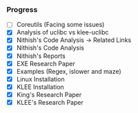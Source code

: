 ### Progress
- [ ] Coreutils  (Facing some issues)
- [x] Analysis of uclibc vs klee-uclibc
- [x] Nithish's Code Analysis -> Related Links
- [x] Nithish's Code Analysis
- [x] Nithish's Reports
- [x] EXE Research Paper
- [x] Examples (Regex, islower and maze)
- [x] Linux Installation
- [x] KLEE Installation
- [x] King's Research Paper
- [x] KLEE's Research Paper
